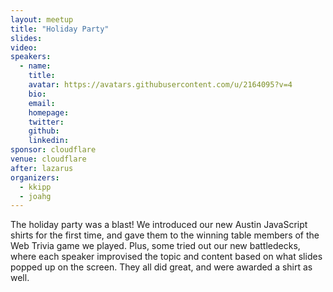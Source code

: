 ```yaml
---
layout: meetup
title: "Holiday Party"
slides: 
video:
speakers:
  - name: 
    title:
    avatar: https://avatars.githubusercontent.com/u/2164095?v=4
    bio:
    email:
    homepage:
    twitter: 
    github: 
    linkedin: 
sponsor: cloudflare
venue: cloudflare
after: lazarus
organizers:
  - kkipp
  - joahg
---
```


The holiday party was a blast! We introduced our new Austin JavaScript shirts for the first time, and gave them to the winning table members of the Web Trivia game we played. Plus, some tried out our new battledecks, where each speaker improvised the topic and content based on what slides popped up on the screen. They all did great, and were awarded a shirt as well. 